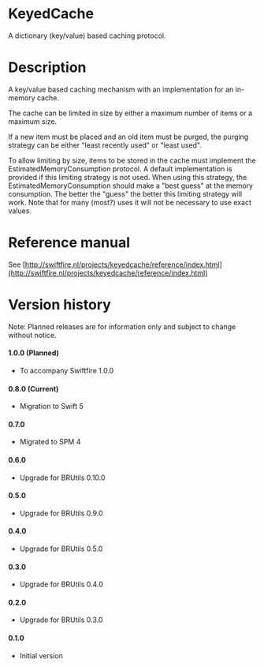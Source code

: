 # KeyedCache
A dictionary (key/value) based caching protocol.

# Description
A key/value based caching mechanism with an implementation for an in-memory cache.

The cache can be limited in size by either a maximum number of items or a maximum size.

If a new item must be placed and an old item must be purged, the purging strategy can be either "least recently used" or "least used".

To allow limiting by size, items to be stored in the cache must implement the EstimatedMemoryConsumption protocol. A default implementation is provided if this limiting strategy is not used. When using this strategy, the EstimatedMemoryConsumption should make a "best guess" at the memory consumption. The better the "guess" the better this limiting strategy will work. Note that for many (most?) uses it will not be necessary to use exact values.

# Reference manual

See [http://swiftfire.nl/projects/keyedcache/reference/index.html](http://swiftfire.nl/projects/keyedcache/reference/index.html)

# Version history

Note: Planned releases are for information only and subject to change without notice.

#### 1.0.0 (Planned)

- To accompany Swiftfire 1.0.0

#### 0.8.0 (Current)

- Migration to Swift 5

#### 0.7.0

- Migrated to SPM 4

#### 0.6.0

- Upgrade for BRUtils 0.10.0

#### 0.5.0

- Upgrade for BRUtils 0.9.0

#### 0.4.0

- Upgrade for BRUtils 0.5.0

#### 0.3.0

- Upgrade for BRUtils 0.4.0

#### 0.2.0

- Upgrade for BRUtils 0.3.0

#### 0.1.0

- Initial version
